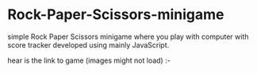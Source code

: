 # Rock-Paper-Scissors-minigame
simple Rock Paper Scissors minigame where you play with computer with score tracker developed using mainly JavaScript. 

hear is the link to game (images might not load) :- 
